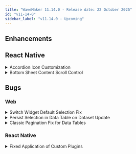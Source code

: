 ```yaml
---
title: "WaveMaker 11.14.0 - Release date: 22 October 2025"
id: "v11-14-0"
sidebar_label: "v11.14.0 - Upcoming"
---
```


## Enhancements

## React Native

<details>
<summary>Accordion Icon Customization</summary>

Added two new properties **Expanded Icon Class** and **Collapsed Icon Class** to the Accordion widget. These properties allow developers to easily customize the icons displayed for expanded and collapsed panes, enhancing the visual control and flexibility of the widget.
</details>

<details>
<summary>Bottom Sheet Content Scroll Control</summary>

A new **Disable Scroll on Rest** property has been added to the Bottom Sheet widget, giving developers finer control over scrolling behavior. When enabled, it prevents content inside the Bottom Sheet from scrolling when the Bottom Sheet is in its collapsed (rest) state.  
By default, this property is disabled, allowing normal scrolling within Bottom Sheet.
</details>

## Bugs

### Web

<details>
<summary>Switch Widget Default Selection Fix</summary>
When a Switch widget has no default selection and no selection is made, `datavalue` will no longer return the first option automatically. It now correctly remains empty until a selection is made as there is no default value.
</details>

<details>
<summary>Persist Selection in Data Table on Dataset Update</summary>
Selected rows in a Data Table of modal variable now persist correctly when the dataset is updated via script or when navigating between pages. Previously, selections could be lost after modifying a row or changing pagination, but selections are now maintained consistently.
</details>

<details>
<summary>Classic Pagination Fix for Data Tables</summary>
Fixed an issue in Classic Pagination for Data Tables where entering an invalid page number did not refresh the table data correctly. Now, if a user enters a page number outside the valid range (too high or zero), the table navigates to the appropriate page and displays the correct records.
</details>

### React Native

<details>
<summary>Fixed Application of Custom Plugins</summary>

Resolved an issue where custom plugins added in `project/src/main/webapp/app.json` were not applied correctly, sometimes causing crashes during preview. Plugins now apply properly, ensuring a stable and reliable app.
</details>

